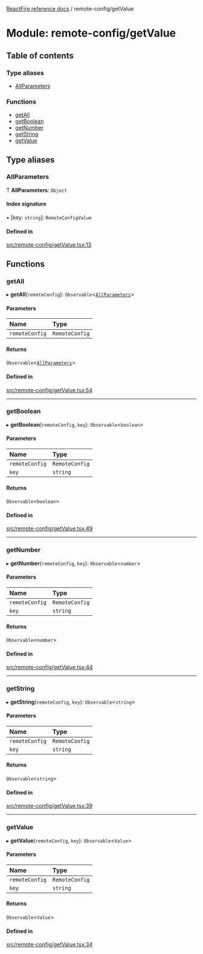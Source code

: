 [ReactFire reference docs](../README.md) / remote-config/getValue

# Module: remote-config/getValue

## Table of contents

### Type aliases

- [AllParameters](remote_config_getValue.md#allparameters)

### Functions

- [getAll](remote_config_getValue.md#getall)
- [getBoolean](remote_config_getValue.md#getboolean)
- [getNumber](remote_config_getValue.md#getnumber)
- [getString](remote_config_getValue.md#getstring)
- [getValue](remote_config_getValue.md#getvalue)

## Type aliases

### AllParameters

Ƭ **AllParameters**: `Object`

#### Index signature

▪ [key: `string`]: `RemoteConfigValue`

#### Defined in

[src/remote-config/getValue.tsx:13](https://github.com/FirebaseExtended/reactfire/blob/main/src/remote-config/getValue.tsx#L13)

## Functions

### getAll

▸ **getAll**(`remoteConfig`): `Observable`<[`AllParameters`](remote_config_getValue.md#allparameters)\>

#### Parameters

| Name | Type |
| :------ | :------ |
| `remoteConfig` | `RemoteConfig` |

#### Returns

`Observable`<[`AllParameters`](remote_config_getValue.md#allparameters)\>

#### Defined in

[src/remote-config/getValue.tsx:54](https://github.com/FirebaseExtended/reactfire/blob/main/src/remote-config/getValue.tsx#L54)

___

### getBoolean

▸ **getBoolean**(`remoteConfig`, `key`): `Observable`<`boolean`\>

#### Parameters

| Name | Type |
| :------ | :------ |
| `remoteConfig` | `RemoteConfig` |
| `key` | `string` |

#### Returns

`Observable`<`boolean`\>

#### Defined in

[src/remote-config/getValue.tsx:49](https://github.com/FirebaseExtended/reactfire/blob/main/src/remote-config/getValue.tsx#L49)

___

### getNumber

▸ **getNumber**(`remoteConfig`, `key`): `Observable`<`number`\>

#### Parameters

| Name | Type |
| :------ | :------ |
| `remoteConfig` | `RemoteConfig` |
| `key` | `string` |

#### Returns

`Observable`<`number`\>

#### Defined in

[src/remote-config/getValue.tsx:44](https://github.com/FirebaseExtended/reactfire/blob/main/src/remote-config/getValue.tsx#L44)

___

### getString

▸ **getString**(`remoteConfig`, `key`): `Observable`<`string`\>

#### Parameters

| Name | Type |
| :------ | :------ |
| `remoteConfig` | `RemoteConfig` |
| `key` | `string` |

#### Returns

`Observable`<`string`\>

#### Defined in

[src/remote-config/getValue.tsx:39](https://github.com/FirebaseExtended/reactfire/blob/main/src/remote-config/getValue.tsx#L39)

___

### getValue

▸ **getValue**(`remoteConfig`, `key`): `Observable`<`Value`\>

#### Parameters

| Name | Type |
| :------ | :------ |
| `remoteConfig` | `RemoteConfig` |
| `key` | `string` |

#### Returns

`Observable`<`Value`\>

#### Defined in

[src/remote-config/getValue.tsx:34](https://github.com/FirebaseExtended/reactfire/blob/main/src/remote-config/getValue.tsx#L34)
